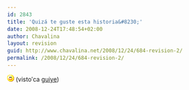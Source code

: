 ```yaml
---
id: 2843
title: 'Quizá te guste esta historia&#8230;'
date: 2008-12-24T17:48:54+02:00
author: Chavalina
layout: revision
guid: http://www.chavalina.net/2008/12/24/684-revision-2/
permalink: /2008/12/24/684-revision-2/
---
```

![emo](/imagenes/emoticonos/sonrisa.gif) (visto&prime;ca <a href="http://www.putamurcia.com/index.php/2006/05/23/ey-princesa/" target="_blank">guiye</a>)